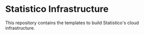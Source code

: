 # Statistico Infrastructure

This repository contains the templates to build Statistico's cloud infrastructure.